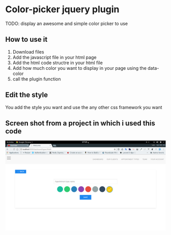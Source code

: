 # Color-picker jquery plugin

TODO: display an awesome and simple color picker to use

## How to use it

1. Download files 
2. Add the javascript file in your html page
3. Add the html code structre in your html file 
4. Add how much color you want to display in your page using the data-color
4. call the plugin function

## Edit the style 

 You add the style you want and use the any other css framework you want

## Screen shot from a project in which i used this code

![Alt text](img/screen.png "screenshot")


